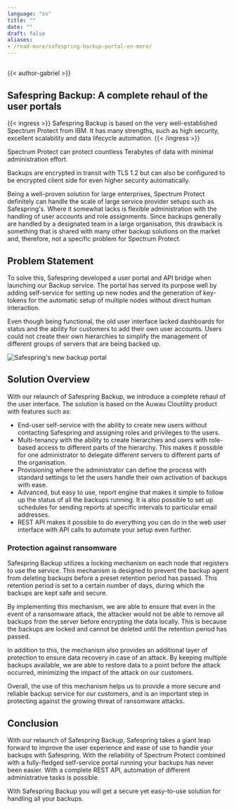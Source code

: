 ```yaml
---
language: "sv"
title: ""
date: ""
draft: false
aliases:
- /read-more/safespring-backup-portal-en-more/
---
```

##

{{< author-gabriel >}}

## Safespring Backup: A complete rehaul of the user portals

{{< ingress >}} 
Safespring Backup is based on the very well-established Spectrum Protect from IBM. It has many strengths, such as high security, excellent scalability and data lifecycle automation. 
{{< /ingress >}}

Spectrum Protect can protect countless Terabytes of data with minimal administration effort.

Backups are encrypted in transit with TLS 1.2 but can also be configured to be encrypted client side for even higher security automatically.

Being a well-proven solution for large enterprises, Spectrum Protect definitely can handle the scale of large service provider setups such as Safespring's. Where it somewhat lacks is flexible administration with the handling of user accounts and role assignments. Since backups generally are handled by a designated team in a large organisation, this drawback is something that is shared with many other backup solutions on the market and, therefore, not a specific problem for Spectrum Protect.

## Problem Statement

To solve this, Safespring developed a user portal and API bridge when launching our Backup service. The portal has served its purpose well by adding self-service for setting up new nodes and the generation of key-tokens for the automatic setup of multiple nodes without direct human interaction.

Even though being functional, the old user interface lacked dashboards for status and the ability for customers to add their own user accounts. Users could not create their own hierarchies to simplify the management of different groups of servers that are being backed up.

![Safespring's new backup portal](/img/safespring-backup-portal.png)

## Solution Overview

With our relaunch of Safespring Backup, we introduce a complete rehaul of the user interface. The solution is based on the Auwau Cloutility product with features such as:

- End-user self-service with the ability to create new users without contacting Safespring and assigning roles and privileges to the users.
- Multi-tenancy with the ability to create hierarchies and users with role-based access to different parts of the hierarchy. This makes it possible for one administrator to delegate different servers to different parts of the organisation.
- Provisioning where the administrator can define the process with standard settings to let the users handle their own activation of backups with ease.
- Advanced, but easy to use, report engine that makes it simple to follow up the status of all the backups running. It is also possible to set up schedules for sending reports at specific intervals to particular email addresses.
- REST API makes it possible to do everything you can do in the web user interface with API calls to automate your setup even further.

### Protection against ransomware

Safespring Backup utilizes a locking mechanism on each node that registers to use the service. This mechanism is designed to prevent the backup agent from deleting backups before a preset retention period has passed. This retention period is set to a certain number of days, during which the backups are kept safe and secure.

By implementing this mechanism, we are able to ensure that even in the event of a ransomware attack, the attacker would not be able to remove all backups from the server before encrypting the data locally. This is because the backups are locked and cannot be deleted until the retention period has passed.

In addition to this, the mechanism also provides an additional layer of protection to ensure data recovery in case of an attack. By keeping multiple backups available, we are able to restore data to a point before the attack occurred, minimizing the impact of the attack on our customers.

Overall, the use of this mechanism helps us to provide a more secure and reliable backup service for our customers, and is an important step in protecting against the growing threat of ransomware attacks.

## Conclusion

With our relaunch of Safespring Backup, Safespring takes a giant leap forward to improve the user experience and ease of use to handle your backups with Safespring. With the reliability of Spectrum Protect combined with a fully-fledged self-service portal running your backups has never been easier. With a complete REST API, automation of different administrative tasks is possible.

With Safespring Backup you will get a secure yet easy-to-use solution for handling all your backups.



